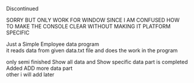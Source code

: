 Discontinued


SORRY BUT ONLY WORK FOR WINDOW SINCE I AM CONFUSED HOW </br>
TO MAKE THE CONSOLE CLEAR WITHOUT MAKING IT PLATFORM SPECIFIC
</br>


Just a Simple Employee data program</br>
it reads data from given data.txt file and does the work in the program</br>

only semi finished
 Show all data and Show specific data part is completed</br>
Added ADD  more data part</br>
other i will add later</br>
